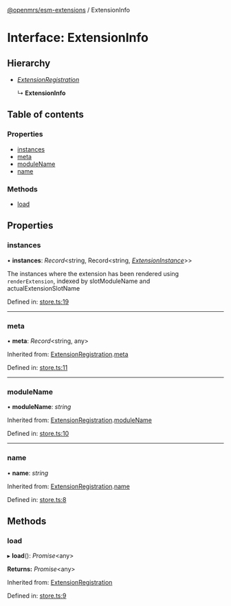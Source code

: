 [@openmrs/esm-extensions](../API.md) / ExtensionInfo

# Interface: ExtensionInfo

## Hierarchy

* [*ExtensionRegistration*](extensionregistration.md)

  ↳ **ExtensionInfo**

## Table of contents

### Properties

- [instances](extensioninfo.md#instances)
- [meta](extensioninfo.md#meta)
- [moduleName](extensioninfo.md#modulename)
- [name](extensioninfo.md#name)

### Methods

- [load](extensioninfo.md#load)

## Properties

### instances

• **instances**: *Record*<string, Record<string, [*ExtensionInstance*](extensioninstance.md)\>\>

The instances where the extension has been rendered using `renderExtension`,
indexed by slotModuleName and actualExtensionSlotName

Defined in: [store.ts:19](https://github.com/nk183/openmrs-esm-core/blob/master/packages/esm-extensions/src/store.ts#L19)

___

### meta

• **meta**: *Record*<string, any\>

Inherited from: [ExtensionRegistration](extensionregistration.md).[meta](extensionregistration.md#meta)

Defined in: [store.ts:11](https://github.com/nk183/openmrs-esm-core/blob/master/packages/esm-extensions/src/store.ts#L11)

___

### moduleName

• **moduleName**: *string*

Inherited from: [ExtensionRegistration](extensionregistration.md).[moduleName](extensionregistration.md#modulename)

Defined in: [store.ts:10](https://github.com/nk183/openmrs-esm-core/blob/master/packages/esm-extensions/src/store.ts#L10)

___

### name

• **name**: *string*

Inherited from: [ExtensionRegistration](extensionregistration.md).[name](extensionregistration.md#name)

Defined in: [store.ts:8](https://github.com/nk183/openmrs-esm-core/blob/master/packages/esm-extensions/src/store.ts#L8)

## Methods

### load

▸ **load**(): *Promise*<any\>

**Returns:** *Promise*<any\>

Inherited from: [ExtensionRegistration](extensionregistration.md)

Defined in: [store.ts:9](https://github.com/nk183/openmrs-esm-core/blob/master/packages/esm-extensions/src/store.ts#L9)

